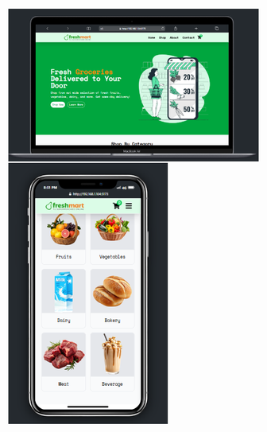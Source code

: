 ![image alt](https://github.com/sajolbd/GreenShop-React/blob/922de3587be2d3cffa4dab8617771b1710e5942b/Screenshot_1.png)
![image alt](https://github.com/sajolbd/GreenShop-React/blob/615128123022878c2ebd513335c4f7ab02945e23/Screenshot_2.png)
